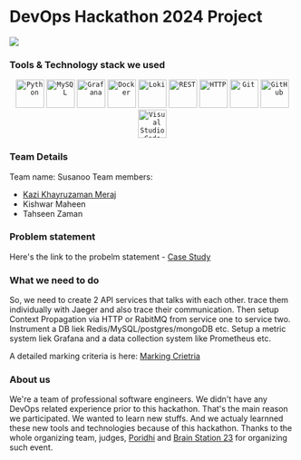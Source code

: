# DevOps Hackathon 2024 Project 
![](https://blog-bucket.s3.brilliant.com.bd/thumbnail/d8da0e6e-8601-482e-8fcd-e59217672349.png)

### Tools & Technology stack we used 

<div align="center">
	<code><img width="50" src="https://user-images.githubusercontent.com/25181517/183423507-c056a6f9-1ba8-4312-a350-19bcbc5a8697.png" alt="Python" title="Python"/></code>
	<code><img width="50" src="https://user-images.githubusercontent.com/25181517/183896128-ec99105a-ec1a-4d85-b08b-1aa1620b2046.png" alt="MySQL" title="MySQL"/></code>
	<code><img width="50" src="https://user-images.githubusercontent.com/25181517/182534075-4962068b-4407-46c2-ac67-ddcb86af30cc.png" alt="Grafana" title="Grafana"/></code>
	<code><img width="50" src="https://user-images.githubusercontent.com/25181517/117207330-263ba280-adf4-11eb-9b97-0ac5b40bc3be.png" alt="Docker" title="Docker"/></code>
	<code><img width="50" src="https://user-images.githubusercontent.com/25181517/190230082-55409fe9-d5a2-4f3d-bdba-0f0946190e67.png" alt="Loki" title="Loki"/></code>
	<code><img width="50" src="https://user-images.githubusercontent.com/25181517/192107858-fe19f043-c502-4009-8c47-476fc89718ad.png" alt="REST" title="REST"/></code>
	<code><img width="50" src="https://user-images.githubusercontent.com/25181517/192107854-765620d7-f909-4953-a6da-36e1ef69eea6.png" alt="HTTP" title="HTTP"/></code>
	<code><img width="50" src="https://user-images.githubusercontent.com/25181517/192108372-f71d70ac-7ae6-4c0d-8395-51d8870c2ef0.png" alt="Git" title="Git"/></code>
	<code><img width="50" src="https://user-images.githubusercontent.com/25181517/192108374-8da61ba1-99ec-41d7-80b8-fb2f7c0a4948.png" alt="GitHub" title="GitHub"/></code>
	<code><img width="50" src="https://user-images.githubusercontent.com/25181517/192108891-d86b6220-e232-423a-bf5f-90903e6887c3.png" alt="Visual Studio Code" title="Visual Studio Code"/></code>
</div>

### Team Details 
Team name: Susanoo
Team members: 
- [Kazi Khayruzaman Meraj](https://merajkazi.xyz)
- Kishwar Maheen
- Tahseen Zaman

### Problem statement
Here's the link to the probelm statement - [Case Study](/docs/case_study.pdf)

### What we need to do

So, we need to create 2 API services that talks with each other. trace them individually with Jaeger and also trace their communication. 
Then setup Context Propagation via HTTP or RabitMQ from service one to service two. Instrument a DB liek Redis/MySQL/postgres/mongoDB etc. Setup a metric system liek Grafana and a data collection system like Prometheus etc. 

A detailed marking criteria is here: [Marking Crietria](/docs/hackathon_marking_criteria.pdf)

### About us 
We're a team of professional software engineers. We didn't have any DevOps related experience prior to this hackathon. That's the main reason we participated. We wanted to learn new stuffs. And we actualy learnned these new tools and technologies because of this hackathon. Thanks to the whole organizing team, judges, [Poridhi](https://poridhi.io/) and [Brain Station 23](https://brainstation-23.com/) for organizing such event. 






